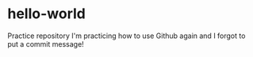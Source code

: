 # hello-world
Practice repository
I'm practicing how to use Github again and I forgot to put a commit message!
